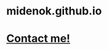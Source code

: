 midenok.github.io
=================

# [Contact me!](https://github.com/midenok/midenok.github.io/issues/new?assignee=midenok&title=Hi!)

